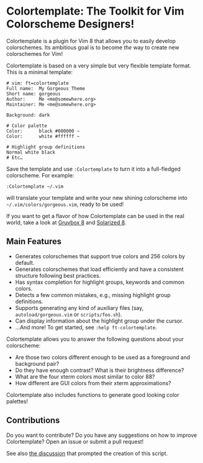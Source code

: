 # Colortemplate: The Toolkit for Vim Colorscheme Designers!

Colortemplate is a plugin for Vim 8 that allows you to easily develop
colorschemes. Its ambitious goal is to become *the* way to create new
colorschemes for Vim!

Colortemplate is based on a very simple but very flexible template format.
This is a minimal template:

```
# vim: ft=colortemplate
Full name:  My Gorgeous Theme
Short name: gorgeous
Author:     Me <me@somewhere.org>
Maintainer: Me <me@somewhere.org>

Background: dark

# Color palette
Color:      black #000000 ~
Color:      white #ffffff ~

# Highlight group definitions
Normal white black
# Etc…
```

Save the template and use `:Colortemplate` to turn it into a full-fledged
colorscheme. For example:

```vim
:Colortemplate ~/.vim
```

will translate your template and write your new shining colorscheme into
`~/.vim/colors/gorgeous.vim`, ready to be used!

If you want to get a flavor of how Colortemplate can be used in the real world,
take a look at [Gruvbox 8](https://github.com/lifepillar/vim-gruvbox8) and
[Solarized 8](https://github.com/lifepillar/vim-solarized8).


## Main Features

- Generates colorschemes that support true colors and 256 colors by default.
- Generates colorschemes that load efficiently and have a consistent structure
  following best practices.
- Has syntax completion for highlight groups, keywords and common colors.
- Detects a few common mistakes, e.g., missing highlight group definitions.
- Supports generating any kind of auxiliary files (say,
  `autoload/gorgeous.vim` or `scripts/foo.sh`).
- Can display information about the highlight group under the cursor.
- …And more! To get started, see `:help ft-colortemplate`.

Colortemplate allows you to answer the following questions about your
colorscheme:

- Are those two colors different enough to be used as a foreground and
  background pair?
- Do they have enough contrast? What is their brightness difference?
- What are the four xterm colors most similar to color 88?
- How different are GUI colors from their xterm approximations?

Colortemplate also includes functions to generate good looking color palettes!


## Contributions

Do you want to contribute? Do you have any suggestions on how to improve
Colortemplate? Open an issue or submit a pull request!

See also [the discussion](https://github.com/vim/vim/issues/1665) that prompted
the creation of this script.

